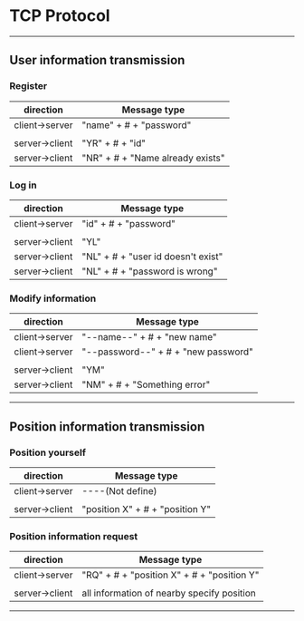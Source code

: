 
# TCP Protocol

----------------------------

## User information transmission

### Register

|direction|Message type|
|-|-|
|client->server|"name" + # + "password"|
|||
|server->client|"YR" + # + "id"|
|server->client|"NR" + # + "Name already exists"|

### Log in
|direction|Message type|
|-|-|
|client->server|"id" + # + "password"|
|||
|server->client|"YL"|
|server->client|"NL" + # + "user id doesn't exist"|
|server->client|"NL" + # + "password is wrong"|


### Modify information
|direction|Message type|
|-|-|
|client->server|"--name--" + # + "new name"|
|client->server|"--password--" + # + "new password"|
|||
|server->client|"YM"|
|server->client|"NM" + # + "Something error"|

----------------------------

## Position information transmission

### Position yourself

|direction|Message type|
|-|-|
|client->server|----(Not define)|
|||
|server->client|"position X" + # + "position Y"|

### Position information request

|direction|Message type|
|-|-|
|client->server|"RQ" + # + "position X" + # + "position Y"|
|||
|server->client|all information of nearby specify position|

----------------------------
